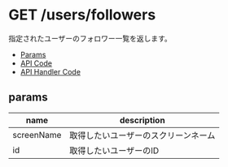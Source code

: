 # GET /users/followers

指定されたユーザーのフォロワー一覧を返します。

- [Params](#params)
- [API Code](/src/endpoints/users/followers.js)
- [API Handler Code](/src/handlers/web/users/followers.js)

## params


name|description
---|---
screenName|取得したいユーザーのスクリーンネーム
id|取得したいユーザーのID

